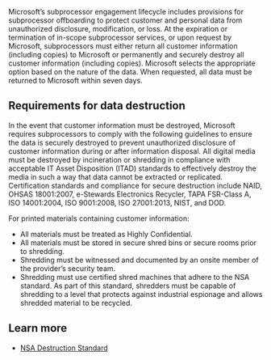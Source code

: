 Microsoft’s subprocessor engagement lifecycle includes provisions for subprocessor offboarding to protect customer and personal data from unauthorized disclosure, modification, or loss. At the expiration or termination of in-scope subprocessor services, or upon request by Microsoft, subprocessors must either return all customer information (including copies) to Microsoft or permanently and securely destroy all customer information (including copies). Microsoft selects the appropriate option based on the nature of the data. When requested, all data must be returned to Microsoft within seven days.

## Requirements for data destruction

In the event that customer information must be destroyed, Microsoft requires subprocessors to comply with the following guidelines to ensure the data is securely destroyed to prevent unauthorized disclosure of customer information during or after information disposal. All digital media must be destroyed by incineration or shredding in compliance with acceptable IT Asset Disposition (ITAD) standards to effectively destroy the media in such a way that data cannot be extracted or replicated. Certification standards and compliance for secure destruction include NAID, OHSAS 18001:2007, e-Stewards Electronics Recycler, TAPA FSR-Class A, ISO 14001:2004, ISO 9001:2008, ISO 27001:2013, NIST, and DOD.

For printed materials containing customer information:

- All materials must be treated as Highly Confidential.
- All materials must be stored in secure shred bins or secure rooms prior to shredding.
- Shredding must be witnessed and documented by an onsite member of the provider’s security team.
- Shredding must use certified shred machines that adhere to the NSA standard. As part of this standard, shredders must be capable of shredding to a level that protects against industrial espionage and allows shredded material to be recycled.

## Learn more

- [NSA Destruction Standard](https://www.nsa.gov/resources/everyone/media-destruction/?azure-portal=true)
